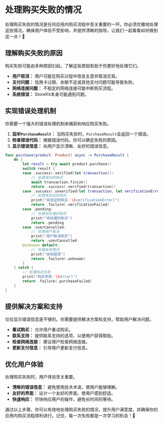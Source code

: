 ﻿# 处理购买失败的情况

处理购买失败的情况是任何应用内购买流程中至关重要的一环。你必须优雅地处理这些情况，确保用户体验不受影响，并提供清晰的指导。让我们一起看看如何做到这一点！🚀

## 理解购买失败的原因

购买失败可能由多种原因引起。了解这些原因有助于你更好地处理它们。

*   **用户取消：** 用户可能在购买过程中改变主意并取消交易。
*   **支付问题：** 信用卡过期、余额不足或其他支付问题可能导致失败。
*   **网络连接问题：** 不稳定的网络连接可能中断购买流程。
*   **系统错误：** StoreKit本身可能遇到问题。

## 实现错误处理机制

你需要一个强大的错误处理机制来捕获和响应购买失败。

1.  **监听`PurchaseResult`：** 当购买失败时，`PurchaseResult`会返回一个错误。
2.  **检查错误代码：** 根据错误代码，你可以确定失败的原因。
3.  **显示错误信息：** 向用户显示清晰、友好的错误信息。

```swift
func purchase(product: Product) async -> PurchaseResult {
    do {
        let result = try await product.purchase()
        switch result {
        case .success(.verified(let transaction)):
            // 处理成功的购买
            await transaction.finish()
            return .success(.verified(transaction))
        case .success(.unverified(let transaction, let verificationError)):
            // 处理未验证的购买
            print("未验证的购买：\(verificationError)")
            return .failure(.verificationFailed)
        case .pending:
            // 处理待处理的购买
            print("待处理的购买")
            return .pending
        case .userCancelled:
            // 处理用户取消
            print("用户取消购买")
            return .userCancelled
        @unknown default:
            // 处理未知情况
            print("未知错误")
            return .failure(.unknown)
        }
    } catch {
        // 处理购买失败
        print("购买失败：\(error)")
        return .failure(.purchaseFailed)
    }
}
```

## 提供解决方案和支持

仅仅显示错误信息是不够的。你需要提供解决方案和支持，帮助用户解决问题。

*   **重试购买：** 允许用户重试购买。
*   **联系支持：** 提供联系支持的选项，以便用户获得帮助。
*   **检查网络连接：** 建议用户检查网络连接。
*   **更新支付信息：** 引导用户更新支付信息。

## 优化用户体验

处理购买失败时，用户体验至关重要。

*   **清晰的错误信息：** 避免使用技术术语，使用户能够理解。
*   **友好的界面：** 设计一个友好的界面，使用户感到舒适。
*   **快速响应：** 尽快响应用户的操作，避免长时间的等待。

通过以上步骤，你可以有效地处理购买失败的情况，提升用户满意度，并确保你的应用内购买流程顺利进行。记住，每一次失败都是一次学习的机会！🌟


